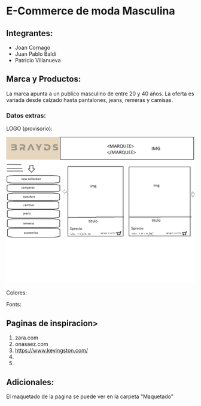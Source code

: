 # E-Commerce de moda Masculina

## Integrantes: 
- Joan Cornago
- Juan Pablo Baldi
- Patricio Villanueva

## Marca y Productos:

La marca apunta a un publico masculino de entre 20 y 40 años. La oferta es variada desde calzado hasta pantalones, jeans, remeras y camisas.

### **Datos extras:**

LOGO (provisorio):

![Brayds, Logo](/img/logo_brayds_v1.png)

Colores:


Fonts:


## Paginas de inspiracion>
1. zara.com
2. onasaez.com
3. https://www.kevingston.com/
4.
5.

## Adicionales:

El maquetado de la pagina se puede ver en la carpeta "Maquetado"